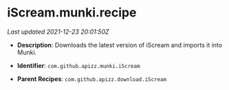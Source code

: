 # iScream.munki.recipe

_Last updated 2021-12-23 20:01:50Z_

- **Description**: Downloads the latest version of iScream and imports it into Munki.

- **Identifier**: `com.github.apizz.munki.iScream`

- **Parent Recipes**: `com.github.apizz.download.iScream`
